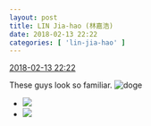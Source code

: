 ```yaml
---
layout: post
title: LIN Jia-hao (林嘉浩)
date: 2018-02-13 22:22
categories: [ 'lin-jia-hao' ]
---
```


<div class="weibo-info">
  <a href="https://weibo.com/6210352257/G2Yqwauu9">2018-02-13 22:22</a>
</div>

These guys look so familiar. ![doge](https://img.t.sinajs.cn/t4/appstyle/expression/ext/normal/b6/doge_org.gif)

<!-- more -->

<ul class="weibo-pic-list-1">
  <li class="weibo-pic">
    <a href="http://wx2.sinaimg.cn/mw690/006Mi0jTgy1fof6l907ygj3340203u0y.jpg"><img src="http://wx2.sinaimg.cn/thumb150/006Mi0jTgy1fof6l907ygj3340203u0y.jpg"/></a>
  </li>
  <li class="weibo-pic">
    <a href="http://wx4.sinaimg.cn/mw690/006Mi0jTgy1fof6l54ooaj330u1olb2a.jpg"><img src="http://wx4.sinaimg.cn/thumb150/006Mi0jTgy1fof6l54ooaj330u1olb2a.jpg"/></a>
  </li>
</ul>

